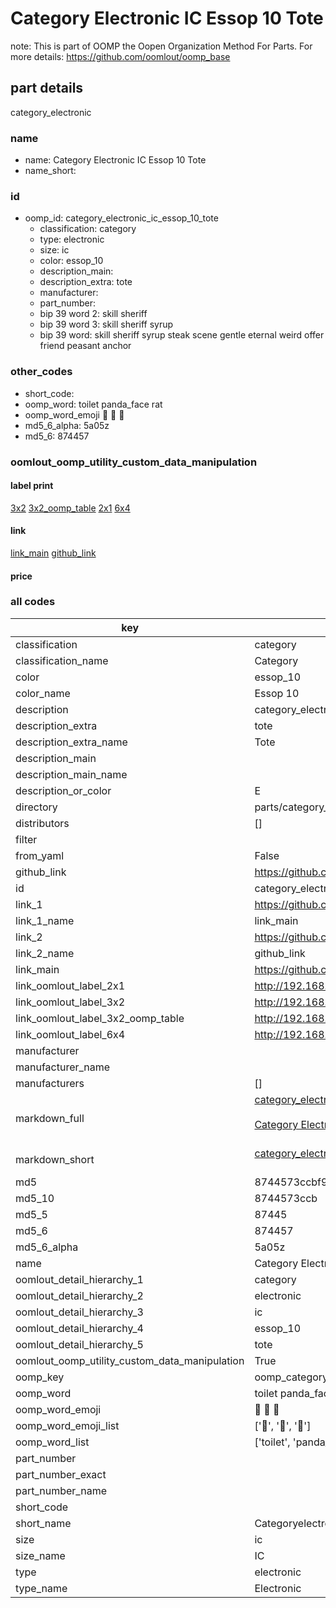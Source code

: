 # Category Electronic IC Essop 10 Tote  

note: This is part of OOMP the Oopen Organization Method For Parts. For more details: https://github.com/oomlout/oomp_base

##  part details



category_electronic

### name
* name: Category Electronic IC Essop 10 Tote
* name_short: 
### id
* oomp_id: category_electronic_ic_essop_10_tote
  * classification: category
  * type: electronic
  * size: ic
  * color: essop_10
  * description_main: 
  * description_extra: tote
  * manufacturer: 
  * part_number: 
  * bip 39 word 2: skill sheriff
  * bip 39 word 3: skill sheriff syrup
  * bip 39 word: skill sheriff syrup steak scene gentle eternal weird offer friend peasant anchor

### other_codes
* short_code: 
* oomp_word: toilet panda_face rat
* oomp_word_emoji :toilet: :panda_face: :rat:
* md5_6_alpha: 5a05z
* md5_6: 874457






### oomlout_oomp_utility_custom_data_manipulation
#### label print
[3x2](http://192.168.1.245:1112/?label=oomp%205a05z)
[3x2_oomp_table](http://192.168.1.107:1112/?label=oomp%205a05z)
[2x1](http://192.168.1.242:1112/?label=oomp%205a05z)
[6x4](http://192.168.1.55:1112/?label=oomp%205a05z)    

#### link

[link_main](https://github.com/oomlout/oomlout_oomp_current_version_messy/tree/main/parts/category_electronic_ic_essop_10_tote) [github_link](https://github.com/oomlout/oomlout_oomp_part_src/tree/main/parts/category_electronic_ic_essop_10_tote)                             

#### price







### all codes 
| key | value |  
| --- | --- |  
| classification | category |  
| classification_name | Category |  
| color | essop_10 |  
| color_name | Essop 10 |  
| description | category_electronic |  
| description_extra | tote |  
| description_extra_name | Tote |  
| description_main |  |  
| description_main_name |  |  
| description_or_color | E  |  
| directory | parts/category_electronic_ic_essop_10_tote |  
| distributors | [] |  
| filter |  |  
| from_yaml | False |  
| github_link | https://github.com/oomlout/oomlout_oomp_part_src/tree/main/parts/category_electronic_ic_essop_10_tote |  
| id | category_electronic_ic_essop_10_tote |  
| link_1 | https://github.com/oomlout/oomlout_oomp_current_version_messy/tree/main/parts/category_electronic_ic_essop_10_tote |  
| link_1_name | link_main |  
| link_2 | https://github.com/oomlout/oomlout_oomp_part_src/tree/main/parts/category_electronic_ic_essop_10_tote |  
| link_2_name | github_link |  
| link_main | https://github.com/oomlout/oomlout_oomp_current_version_messy/tree/main/parts/category_electronic_ic_essop_10_tote |  
| link_oomlout_label_2x1 | http://192.168.1.242:1112/?label=oomp%205a05z |  
| link_oomlout_label_3x2 | http://192.168.1.245:1112/?label=oomp%205a05z |  
| link_oomlout_label_3x2_oomp_table | http://192.168.1.107:1112/?label=oomp%205a05z |  
| link_oomlout_label_6x4 | http://192.168.1.55:1112/?label=oomp%205a05z |  
| manufacturer |  |  
| manufacturer_name |  |  
| manufacturers | [] |  
| markdown_full | [category_electronic_ic_essop_10_tote](https://github.com/oomlout/oomlout_oomp_current_version_messy/tree/main/parts/category_electronic_ic_essop_10_tote)<br>[](https://github.com/oomlout/oomlout_oomp_current_version_messy/tree/main/parts/category_electronic_ic_essop_10_tote)<br>[Category Electronic Ic Essop 10 Tote](https://github.com/oomlout/oomlout_oomp_current_version_messy/tree/main/parts/category_electronic_ic_essop_10_tote)<br><br> |  
| markdown_short | [category_electronic_ic_essop_10_tote](https://github.com/oomlout/oomlout_oomp_current_version_messy/tree/main/parts/category_electronic_ic_essop_10_tote)<br><br> |  
| md5 | 8744573ccbf929b184e04d51b9716653 |  
| md5_10 | 8744573ccb |  
| md5_5 | 87445 |  
| md5_6 | 874457 |  
| md5_6_alpha | 5a05z |  
| name | Category Electronic IC Essop 10 Tote |  
| oomlout_detail_hierarchy_1 | category |  
| oomlout_detail_hierarchy_2 | electronic |  
| oomlout_detail_hierarchy_3 | ic |  
| oomlout_detail_hierarchy_4 | essop_10 |  
| oomlout_detail_hierarchy_5 | tote |  
| oomlout_oomp_utility_custom_data_manipulation | True |  
| oomp_key | oomp_category_electronic_ic_essop_10_tote |  
| oomp_word | toilet panda_face rat |  
| oomp_word_emoji | :toilet: :panda_face: :rat: |  
| oomp_word_emoji_list | [':toilet:', ':panda_face:', ':rat:'] |  
| oomp_word_list | ['toilet', 'panda_face', 'rat'] |  
| part_number |  |  
| part_number_exact |  |  
| part_number_name |  |  
| short_code |  |  
| short_name | Categoryelectronic |  
| size | ic |  
| size_name | IC |  
| type | electronic |  
| type_name | Electronic |  

